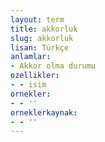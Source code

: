```yaml
---
layout: term
title: akkorluk
slug: akkorluk
lisan: Türkçe
anlamlar:
- Akkor olma durumu
ozellikler:
- - isim
ornekler:
- - ''
orneklerkaynak:
- - ''
---
```

